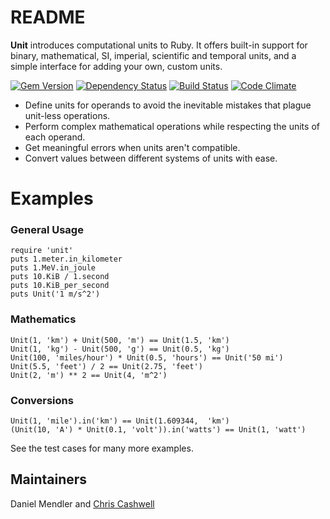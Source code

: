 README
===
**Unit** introduces computational units to Ruby. It offers built-in support for binary, mathematical, SI, imperial, scientific and temporal units, and a simple interface for adding your own, custom units.

[![Gem Version](https://badge.fury.io/rb/unit.png)](http://badge.fury.io/rb/unit) [![Dependency Status](https://gemnasium.com/minad/unit.png)](https://gemnasium.com/minad/unit) [![Build Status](https://secure.travis-ci.org/minad/unit.png?branch=master)](http://travis-ci.org/minad/unit) [![Code Climate](https://codeclimate.com/badge.png)](https://codeclimate.com/github/minad/unit)

- Define units for operands to avoid the inevitable mistakes that plague unit-less operations.
- Perform complex mathematical operations while respecting the units of each operand.
- Get meaningful errors when units aren't compatible.
- Convert values between different systems of units with ease.

Examples
===
### General Usage

    require 'unit'
    puts 1.meter.in_kilometer
    puts 1.MeV.in_joule
    puts 10.KiB / 1.second
    puts 10.KiB_per_second
    puts Unit('1 m/s^2')

### Mathematics

    Unit(1, 'km') + Unit(500, 'm') == Unit(1.5, 'km')
    Unit(1, 'kg') - Unit(500, 'g') == Unit(0.5, 'kg')
    Unit(100, 'miles/hour') * Unit(0.5, 'hours') == Unit('50 mi')
    Unit(5.5, 'feet') / 2 == Unit(2.75, 'feet')
    Unit(2, 'm') ** 2 == Unit(4, 'm^2')

### Conversions

    Unit(1, 'mile').in('km') == Unit(1.609344,  'km')
    (Unit(10, 'A') * Unit(0.1, 'volt')).in('watts') == Unit(1, 'watt')

See the test cases for many more examples.

Maintainers
---
Daniel Mendler and [Chris Cashwell](https://github.com/ccashwell)

